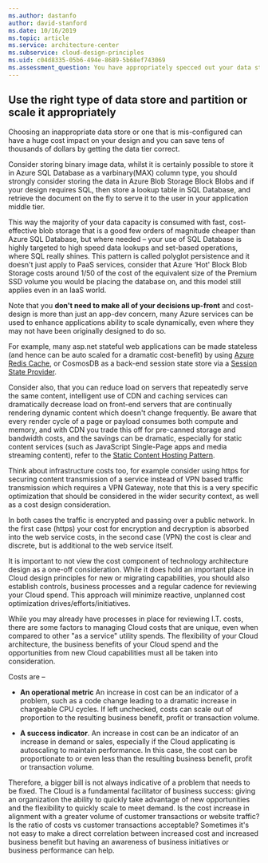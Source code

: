 ```yaml
---
ms.author: dastanfo
author: david-stanford
ms.date: 10/16/2019
ms.topic: article
ms.service: architecture-center
ms.subservice: cloud-design-principles
ms.uid: c04d8335-05b6-494e-8689-5b68ef743069
ms.assessment_question: You have appropriately specced out your data storage and partitioned it correctly
---
```

## Use the right type of data store and partition or scale it appropriately

Choosing an inappropriate data store or one that is mis-configured can have a huge cost impact on your design and you can save tens of thousands of dollars by getting the data tier correct.

Consider storing binary image data, whilst it is certainly possible to store it in Azure SQL Database as a varbinary(MAX) column type, you should strongly consider storing the data in Azure Blob Storage Block Blobs and if your design requires SQL, then store a lookup table in SQL Database, and retrieve the document on the fly to serve it to the user in your application middle tier.

This way the majority of your data capacity is consumed with fast, cost-effective blob storage that is a good few orders of magnitude cheaper than Azure SQL Database, but where needed – your use of SQL Database is highly targeted to high speed data lookups and set-based operations, where SQL really shines. This pattern is called polyglot persistence and it doesn't just apply to PaaS services, consider that Azure ‘Hot' Block Blob Storage costs around 1/50 of the cost of the equivalent size of the Premium SSD volume you would be placing the database on, and this model still applies even in an IaaS world.

Note that you **don't need to make all of your decisions up-front** and cost-design is more than just an app-dev concern, many Azure services can be used to enhance applications ability to scale dynamically, even where they may not have been originally designed to do so.

For example, many asp.net stateful web applications can be made stateless (and hence can be auto scaled for a dramatic cost-benefit) by using [Azure Redis Cache](https://docs.microsoft.com/en-us/azure/azure-cache-for-redis/cache-aspnet-session-state-provider), or CosmosDB as a back-end session state store via a [Session State Provider](https://github.com/aspnet/AspNetSessionState).

Consider also, that you can reduce load on servers that repeatedly serve the same content, intelligent use of CDN and caching services can dramatically decrease load on front-end servers that are continually rendering dynamic content which doesn't change frequently. Be aware that every render cycle of a page or payload consumes both compute and memory, and with CDN you trade this off for pre-canned storage and bandwidth costs, and the savings can be dramatic, especially for static content services (such as JavaScript Single-Page apps and media streaming content), refer to the [Static Content Hosting Pattern](../patterns/static-content-hosting.md).

Think about infrastructure costs too, for example consider using https for securing content transmission of a service instead of VPN based traffic transmission which requires a VPN Gateway, note that this is a very specific optimization that should be considered in the wider security context, as well as a cost design consideration.

In both cases the traffic is encrypted and passing over a public network. In the first case (https) your cost for encryption and decryption is absorbed into the web service costs, in the second case (VPN) the cost is clear and discrete, but is additional to the web service itself.

It is important to not view the cost component of technology architecture design as a one-off consideration. While it does hold an important place in Cloud design principles for new or migrating capabilities, you should also establish controls, business processes and a regular cadence for reviewing your Cloud spend. This approach will minimize reactive, unplanned cost optimization drives/efforts/initiatives.

While you may already have processes in place for reviewing I.T. costs, there are some factors to managing Cloud costs that are unique, even when compared to other "as a service" utility spends. The flexibility of your Cloud architecture, the business benefits of your Cloud spend and the opportunities from new Cloud capabilities must all be taken into consideration.

Costs are –

- **An operational metric** An increase in cost can be an indicator of a problem, such as a code change leading to a dramatic increase in chargeable CPU cycles. If left unchecked, costs can scale out of proportion to the resulting business benefit, profit or transaction volume.

- **A success indicator**.  An increase in cost can be an indicator of an increase in demand or sales, especially if the Cloud applicating is autoscaling to maintain performance. In this case, the cost can be proportionate to or even less than the resulting business benefit, profit or transaction volume.

Therefore, a bigger bill is not always indicative of a problem that needs to be fixed. The Cloud is a fundamental facilitator of business success: giving an organization the ability to quickly take advantage of new opportunities and the flexibility to quickly scale to meet demand. Is the cost increase in alignment with a greater volume of customer transactions or website traffic? Is the ratio of costs vs customer transactions acceptable? Sometimes it's not easy to make a direct correlation between increased cost and increased business benefit but having an awareness of business initiatives or business performance can help.
